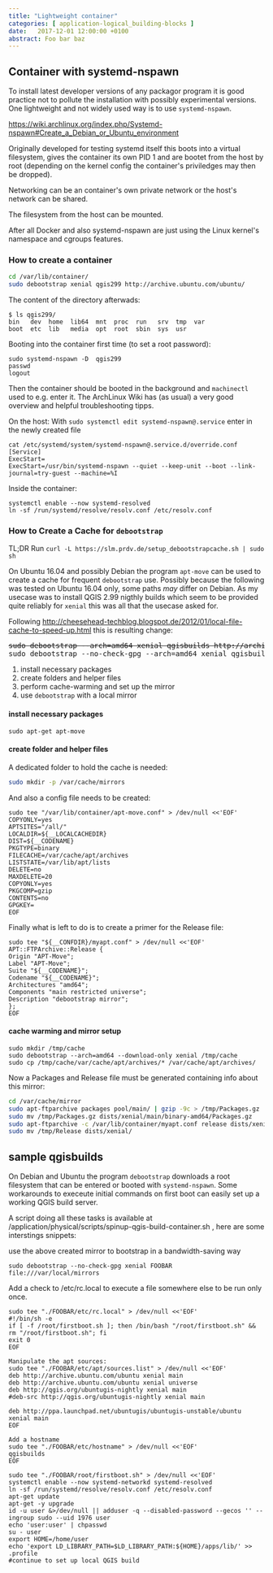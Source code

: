 ```yaml
---
title: "Lightweight container"
categories: [ application-logical_building-blocks ]
date:   2017-12-01 12:00:00 +0100
abstract: Foo bar baz
---
```


## Container with systemd-nspawn

To install latest developer versions of any packagor program it is good practice not to pollute the installation with possibly experimental versions. One lightweight and not widely used way is to use `systemd-nspawn`.

https://wiki.archlinux.org/index.php/Systemd-nspawn#Create_a_Debian_or_Ubuntu_environment

Originally developed for testing systemd itself this boots into a virtual filesystem, gives the container its own PID 1 and are bootet from the host by root (depending on the kernel config the container's priviledges may then be dropped).

Networking can be an container's own private network or the host's network can be shared.

The filesystem from the host can be mounted.

After all Docker and also systemd-nspawn are just using the Linux kernel's namespace and cgroups features.

### How to create a container

```bash
cd /var/lib/container/
sudo debootstrap xenial qgis299 http://archive.ubuntu.com/ubuntu/
```

The content of the directory afterwads:
```
$ ls qgis299/
bin   dev  home  lib64  mnt  proc  run   srv  tmp  var
boot  etc  lib   media  opt  root  sbin  sys  usr
```

Booting into the container first time (to set a root password):
```
sudo systemd-nspawn -D  qgis299
passwd
logout
```

Then the container should be booted in the background and `machinectl` used to e.g. enter it. The ArchLinux Wiki has (as usual) a very good overview and helpful troubleshooting tipps.

On the host:
With `sudo systemctl edit systemd-nspawn@.service` enter in the newly created file
```
cat /etc/systemd/system/systemd-nspawn@.service.d/override.conf 
[Service]
ExecStart=
ExecStart=/usr/bin/systemd-nspawn --quiet --keep-unit --boot --link-journal=try-guest --machine=%I
```

Inside the container:
```
systemctl enable --now systemd-resolved
ln -sf /run/systemd/resolve/resolv.conf /etc/resolv.conf

```


### How to Create a Cache for `debootstrap`

TL;DR Run `curl -L https://slm.prdv.de/setup_debootstrapcache.sh | sudo sh`

On Ubuntu 16.04 and possibly Debian the program `apt-move` can be used to create a cache for frequent `debootstrap` use. Possibly because the following was tested on Ubuntu 16.04 only, some paths *may* differ on Debian. As my usecase was to install QGIS 2.99 nigthly builds which seem to be provided quite reliably for `xenial` this was all that the usecase asked for.

Following http://cheesehead-techblog.blogspot.de/2012/01/local-file-cache-to-speed-up.html this is resulting change:

<pre>
<del>sudo debootstrap --arch=amd64 xenial qgisbuilds http://archive.ubuntu.com/ubuntu/</del>
sudo debootstrap --no-check-gpg --arch=amd64 xenial qgisbuilds file:///var/local/mirrors
</pre>

1. install necessary packages
2. create folders and helper files
3. perform cache-warming and set up the mirror
4. use `debootstrap` with a local mirror

#### install necessary packages

```
sudo apt-get apt-move
```

#### create folder and helper files

A dedicated folder to hold the cache is needed:

```bash
sudo mkdir -p /var/cache/mirrors
```

And also a config file needs to be created:

```
sudo tee "/var/lib/container/apt-move.conf" > /dev/null <<'EOF'
COPYONLY=yes
APTSITES="/all/"
LOCALDIR=${__LOCALCACHEDIR}
DIST=${__CODENAME}
PKGTYPE=binary
FILECACHE=/var/cache/apt/archives
LISTSTATE=/var/lib/apt/lists
DELETE=no
MAXDELETE=20
COPYONLY=yes
PKGCOMP=gzip
CONTENTS=no
GPGKEY=
EOF
```

Finally what is left to do is to create a primer for the Release file:

```
sudo tee "${__CONFDIR}/myapt.conf" > /dev/null <<'EOF'
APT::FTPArchive::Release {
Origin "APT-Move";
Label "APT-Move";
Suite "${__CODENAME}";
Codename "${__CODENAME}";
Architectures "amd64";
Components "main restricted universe";
Description "debootstrap mirror";
};
EOF
```



#### cache warming and mirror setup

```
sudo mkdir /tmp/cache
sudo debootstrap --arch=amd64 --download-only xenial /tmp/cache
sudo cp /tmp/cache/var/cache/apt/archives/* /var/cache/apt/archives/
```

Now a Packages and Release file must be generated containing info about this mirror:

```bash
cd /var/cache/mirror
sudo apt-ftparchive packages pool/main/ | gzip -9c > /tmp/Packages.gz
sudo mv /tmp/Packages.gz dists/xenial/main/binary-amd64/Packages.gz
sudo apt-ftparchive -c /var/lib/container/myapt.conf release dists/xenial/ > /tmp/Release
sudo mv /tmp/Release dists/xenial/
```


## sample qgisbuilds

On Debian and Ubuntu the program `debootstrap` downloads a root filesystem that can be entered or booted with `systemd-nspawn`. Some workarounds to execeute initial commands on first boot can easily set up a working QGIS build server.

A script doing all these tasks is available at /application/physical/scripts/spinup-qgis-build-container.sh , here are some interstings snippets:


use the above created mirror to bootstrap in a bandwidth-saving way
```
sudo debootstrap --no-check-gpg xenial FOOBAR file:///var/local/mirrors
```


Add a check to /etc/rc.local to execute a file somewhere else to be run only once.

```
sudo tee "./FOOBAR/etc/rc.local" > /dev/null <<'EOF'
#!/bin/sh -e
if [ -f /root/firstboot.sh ]; then /bin/bash "/root/firstboot.sh" && rm "/root/firstboot.sh"; fi
exit 0
EOF

Manipulate the apt sources:
sudo tee "./FOOBAR/etc/apt/sources.list" > /dev/null <<'EOF'
deb http://archive.ubuntu.com/ubuntu xenial main
deb http://archive.ubuntu.com/ubuntu xenial universe
deb http://qgis.org/ubuntugis-nightly xenial main
#deb-src http://qgis.org/ubuntugis-nightly xenial main

deb http://ppa.launchpad.net/ubuntugis/ubuntugis-unstable/ubuntu xenial main
EOF

Add a hostname
sudo tee "./FOOBAR/etc/hostname" > /dev/null <<'EOF'
qgisbuilds
EOF

sudo tee "./FOOBAR/root/firstboot.sh" > /dev/null <<'EOF'
systemctl enable --now systemd-networkd systemd-resolved
ln -sf /run/systemd/resolve/resolv.conf /etc/resolv.conf
apt-get update
apt-get -y upgrade
id -u user &>/dev/null || adduser -q --disabled-password --gecos '' --ingroup sudo --uid 1976 user
echo 'user:user' | chpasswd
su - user
export HOME=/home/user
echo 'export LD_LIBRARY_PATH=$LD_LIBRARY_PATH:${HOME}/apps/lib/' >> .profile
#continue to set up local QGIS build
```






